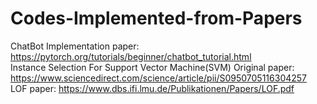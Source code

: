 # Codes-Implemented-from-Papers
ChatBot Implementation paper: https://pytorch.org/tutorials/beginner/chatbot_tutorial.html                                        
Instance Selection For Support Vector Machine(SVM) Original paper: https://www.sciencedirect.com/science/article/pii/S0950705116304257                                 
LOF paper: https://www.dbs.ifi.lmu.de/Publikationen/Papers/LOF.pdf
